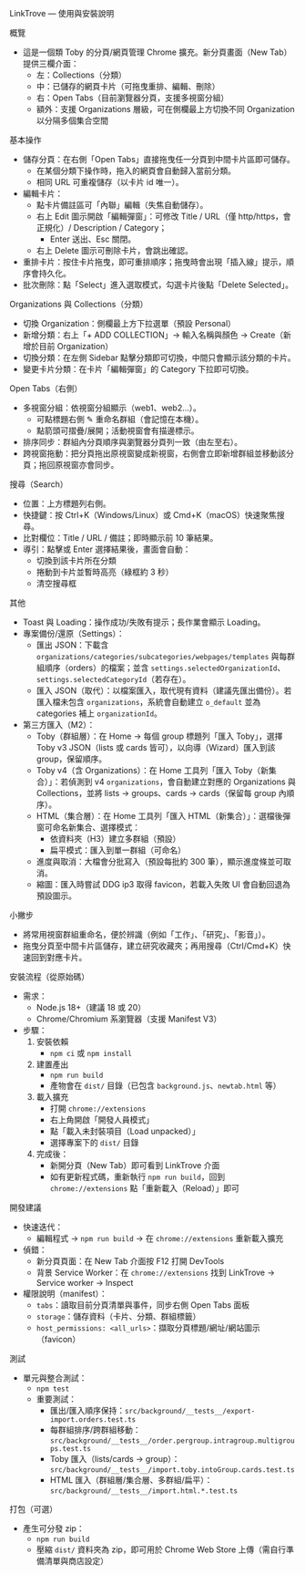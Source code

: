 LinkTrove — 使用與安裝說明

概覽

- 這是一個類 Toby 的分頁/網頁管理 Chrome 擴充。新分頁畫面（New Tab）提供三欄介面：
  - 左：Collections（分類）
  - 中：已儲存的網頁卡片（可拖曳重排、編輯、刪除）
  - 右：Open Tabs（目前瀏覽器分頁，支援多視窗分組）
  - 額外：支援 Organizations 層級，可在側欄最上方切換不同 Organization 以分隔多個集合空間

基本操作

- 儲存分頁：在右側「Open Tabs」直接拖曳任一分頁到中間卡片區即可儲存。
  - 在某個分類下操作時，拖入的網頁會自動歸入當前分類。
  - 相同 URL 可重複儲存（以卡片 id 唯一）。
- 編輯卡片：
  - 點卡片備註區可「內聯」編輯（失焦自動儲存）。
  - 右上 Edit 圖示開啟「編輯彈窗」：可修改 Title / URL（僅 http/https，會正規化）/ Description / Category；
    - Enter 送出、Esc 關閉。
  - 右上 Delete 圖示可刪除卡片，會跳出確認。
- 重排卡片：按住卡片拖曳，即可重排順序；拖曳時會出現「插入線」提示，順序會持久化。
- 批次刪除：點「Select」進入選取模式，勾選卡片後點「Delete Selected」。

Organizations 與 Collections（分類）

- 切換 Organization：側欄最上方下拉選單（預設 Personal）
- 新增分類：右上「+ ADD COLLECTION」→ 輸入名稱與顏色 → Create（新增於目前 Organization）
- 切換分類：在左側 Sidebar 點擊分類即可切換，中間只會顯示該分類的卡片。
- 變更卡片分類：在卡片「編輯彈窗」的 Category 下拉即可切換。

Open Tabs（右側）

- 多視窗分組：依視窗分組顯示（web1、web2…）。
  - 可點標題右側 ✎ 重命名群組（會記憶在本機）。
  - 點箭頭可摺疊/展開；活動視窗會有描邊標示。
- 排序同步：群組內分頁順序與瀏覽器分頁列一致（由左至右）。
- 跨視窗拖動：把分頁拖出原視窗變成新視窗，右側會立即新增群組並移動該分頁；拖回原視窗亦會同步。

搜尋（Search）

- 位置：上方標題列右側。
- 快捷鍵：按 Ctrl+K（Windows/Linux）或 Cmd+K（macOS）快速聚焦搜尋。
- 比對欄位：Title / URL / 備註；即時顯示前 10 筆結果。
- 導引：點擊或 Enter 選擇結果後，畫面會自動：
  - 切換到該卡片所在分類
  - 捲動到卡片並暫時高亮（綠框約 3 秒）
  - 清空搜尋框

其他

- Toast 與 Loading：操作成功/失敗有提示；長作業會顯示 Loading。
- 專案備份/還原（Settings）：
  - 匯出 JSON：下載含 `organizations/categories/subcategories/webpages/templates` 與每群組順序（orders）的檔案；並含 `settings.selectedOrganizationId`、`settings.selectedCategoryId`（若存在）。
  - 匯入 JSON（取代）：以檔案匯入，取代現有資料（建議先匯出備份）。若匯入檔未包含 `organizations`，系統會自動建立 `o_default` 並為 categories 補上 `organizationId`。
- 第三方匯入（M2）：
  - Toby（群組層）：在 Home → 每個 group 標題列「匯入 Toby」，選擇 Toby v3 JSON（lists 或 cards 皆可），以向導（Wizard）匯入到該 group，保留順序。
  - Toby v4（含 Organizations）：在 Home 工具列「匯入 Toby（新集合）」：若偵測到 v4 `organizations`，會自動建立對應的 Organizations 與 Collections，並將 lists → groups、cards → cards（保留每 group 內順序）。
  - HTML（集合層）：在 Home 工具列「匯入 HTML（新集合）」：選檔後彈窗可命名新集合、選擇模式：
    - 依資料夾（H3）建立多群組（預設）
    - 扁平模式：匯入到單一群組（可命名）
  - 進度與取消：大檔會分批寫入（預設每批約 300 筆），顯示進度條並可取消。
  - 縮圖：匯入時嘗試 DDG ip3 取得 favicon，若載入失敗 UI 會自動回退為預設圖示。

小撇步

- 將常用視窗群組重命名，便於辨識（例如「工作」、「研究」、「影音」）。
- 拖曳分頁至中間卡片區儲存，建立研究收藏夾；再用搜尋（Ctrl/Cmd+K）快速回到對應卡片。

安裝流程（從原始碼）

- 需求：
  - Node.js 18+（建議 18 或 20）
  - Chrome/Chromium 系瀏覽器（支援 Manifest V3）
- 步驟：
  1. 安裝依賴
     - `npm ci` 或 `npm install`
  2. 建置產出
     - `npm run build`
     - 產物會在 `dist/` 目錄（已包含 `background.js`、`newtab.html` 等）
  3. 載入擴充
     - 打開 `chrome://extensions`
     - 右上角開啟「開發人員模式」
     - 點「載入未封裝項目（Load unpacked）」
     - 選擇專案下的 `dist/` 目錄
  4. 完成後：
     - 新開分頁（New Tab）即可看到 LinkTrove 介面
     - 如有更新程式碼，重新執行 `npm run build`，回到 `chrome://extensions` 點「重新載入（Reload）」即可

開發建議

- 快速迭代：
  - 編輯程式 → `npm run build` → 在 `chrome://extensions` 重新載入擴充
- 偵錯：
  - 新分頁頁面：在 New Tab 介面按 F12 打開 DevTools
  - 背景 Service Worker：在 `chrome://extensions` 找到 LinkTrove → Service worker → Inspect
- 權限說明（manifest）：
  - `tabs`：讀取目前分頁清單與事件，同步右側 Open Tabs 面板
  - `storage`：儲存資料（卡片、分類、群組標籤）
  - `host_permissions: <all_urls>`：擷取分頁標題/網址/網站圖示（favicon）

測試

- 單元與整合測試：
  - `npm test`
  - 重要測試：
    - 匯出/匯入順序保持：`src/background/__tests__/export-import.orders.test.ts`
    - 每群組排序/跨群組移動：`src/background/__tests__/order.pergroup.intragroup.multigroups.test.ts`
    - Toby 匯入（lists/cards → group）：`src/background/__tests__/import.toby.intoGroup.cards.test.ts`
    - HTML 匯入（群組層/集合層、多群組/扁平）：`src/background/__tests__/import.html.*.test.ts`

打包（可選）

- 產生可分發 zip：
  - `npm run build`
  - 壓縮 `dist/` 資料夾為 zip，即可用於 Chrome Web Store 上傳（需自行準備清單與商店設定）
